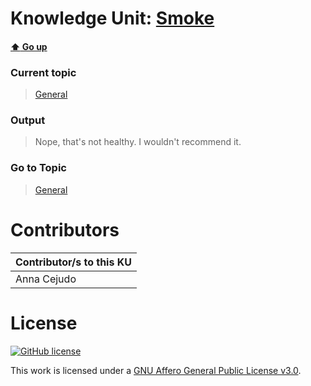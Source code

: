 # Knowledge Unit: [Smoke](../../knowledge_units/general/smoke.md)

#### [:arrow_up: Go up](../../topics/general.md)
### Current topic
> [General](../../topics/general.md)
### Output
> Nope, that&#039;s not healthy. I wouldn&#039;t recommend it.
### Go to Topic
> [General](../../topics/general.md)


# Contributors

| Contributor/s to this KU |
| - | 
| Anna Cejudo |

# License
[![GitHub license](https://img.shields.io/github/license/inbrainz/cerebro)](https://github.com/inbrainz/cerebro/blob/master/LICENSE)

This work is licensed under a [GNU Affero General Public License v3.0](https://www.gnu.org/licenses/agpl-3.0.txt).
